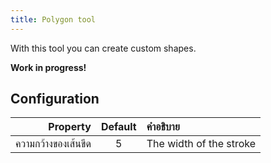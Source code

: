 ```yaml
---
title: Polygon tool
---
```


With this tool you can create custom shapes.

**Work in progress!**

## Configuration

|            Property | Default | คำอธิบาย                |
| ------------------: | :-----: | :---------------------- |
| ความกว้างของเส้นขีด |    5    | The width of the stroke |
